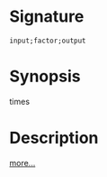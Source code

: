 # Signature
```vikid-signature
input;factor;output
```

# Synopsis
times

# Description

[more...](https://en.wikipedia.org/wiki/Multiplication)